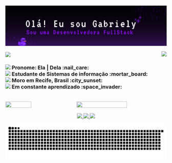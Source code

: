![(banner)](banner.png)<br>

<img src="https://github-readme-stats.vercel.app/api?username=GabyXavierr&theme=midnight-purple&show_icons=true&hide_border=true&count_private=true" align="right">
<img src="https://readme-typing-svg.demolab.com?font=Fira+Code&weight=200&pause=1000&color=C799FF&width=300&lines=Bem-vindo(a)+ao+meu+Github!+" align="center">

<h3 align="left">
  <img src="https://i.pinimg.com/originals/bd/d3/36/bdd3360a05b0c02cc9cc766a73bc75fc.gif" width="10">
      Pronome: Ela | Dela :nail_care: <br> 
  <img src="https://i.pinimg.com/originals/bd/d3/36/bdd3360a05b0c02cc9cc766a73bc75fc.gif" width="10">
      Estudante de Sistemas de informação :mortar_board: <br>
  <img src="https://i.pinimg.com/originals/bd/d3/36/bdd3360a05b0c02cc9cc766a73bc75fc.gif" width="10">
      Moro em Recife, Brasil :city_sunset: <br>
  <img src="https://i.pinimg.com/originals/bd/d3/36/bdd3360a05b0c02cc9cc766a73bc75fc.gif" width="10">
      Em constante aprendizado :space_invader: <br> <br>
</h3>

<img src="https://nirzak-streak-stats.vercel.app/?user=GabyXavierr&theme=midnight-purple&hide_border=true" width="56%" height="50%" align="right">
<img src="https://github-readme-stats.vercel.app/api/top-langs/?username=GabyXavierr&theme=midnight-purple&hide_border=true&include_all_commits=false&count_private=false&layout=compact" width="40%" height="40%" align="center"> <br>

<p align="center">
  <a href="https://instagram.com/gaby_xavierr" target="_blank">
    <img src="https://img.shields.io/badge/Instagram-000000?style=for-the-badge&logo=instagram&logoColor=white" />
  </a>
  <a href="mailto:gabrielyxavierr25@gmail.com">
    <img src="https://img.shields.io/badge/Gmail-8000FF?style=for-the-badge&logo=gmail&logoColor=white" />
  </a>
  <a href="https://www.linkedin.com/in/gabriely-xavier/" target="_blank">
    <img src="https://img.shields.io/badge/LinkedIn-FFFFFF?style=for-the-badge&logo=linkedin&logoColor=black" />
  </a>
</p>

<img src="https://raw.githubusercontent.com/GabyXavierr/GabyXavierr/output/snake.svg" alt="Snake animation" />
